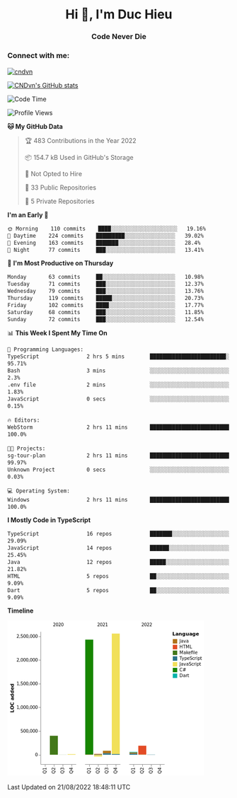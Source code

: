 <h1 align="center">Hi 👋, I'm Duc Hieu</h1>
<h3 align="center">Code Never Die</h3>

<h3 align="left">Connect with me:</h3>
<p align="left">
<a href="https://linkedin.com/in/cndvn" target="blank"><img align="center" src="https://img.shields.io/badge/LinkedIn-0077B5?style=for-the-badge&logo=linkedin&logoColor=white" alt="cndvn"/></a>
<!--
<a href="https://fb.com/cnd.duchieu" target="blank"><img align="center" src="https://img.shields.io/badge/Facebook-1877F2?style=for-the-badge&logo=facebook&logoColor=white" alt="cnd.duchieu"/></a>
 -->
</p>

[![CNDvn's GitHub stats](https://github-readme-stats.vercel.app/api?username=cndvn)](https://github.com/anuraghazra/github-readme-stats)

<!--START_SECTION:waka-->
![Code Time](http://img.shields.io/badge/Code%20Time-870%20hrs%2046%20mins-blue)

![Profile Views](http://img.shields.io/badge/Profile%20Views-0-blue)

**🐱 My GitHub Data** 

> 🏆 483 Contributions in the Year 2022
 > 
> 📦 154.7 kB Used in GitHub's Storage 
 > 
> 🚫 Not Opted to Hire
 > 
> 📜 33 Public Repositories 
 > 
> 🔑 5 Private Repositories  
 > 
**I'm an Early 🐤** 

```text
🌞 Morning    110 commits    ████░░░░░░░░░░░░░░░░░░░░░   19.16% 
🌆 Daytime    224 commits    █████████░░░░░░░░░░░░░░░░   39.02% 
🌃 Evening    163 commits    ███████░░░░░░░░░░░░░░░░░░   28.4% 
🌙 Night      77 commits     ███░░░░░░░░░░░░░░░░░░░░░░   13.41%

```
📅 **I'm Most Productive on Thursday** 

```text
Monday       63 commits     ██░░░░░░░░░░░░░░░░░░░░░░░   10.98% 
Tuesday      71 commits     ███░░░░░░░░░░░░░░░░░░░░░░   12.37% 
Wednesday    79 commits     ███░░░░░░░░░░░░░░░░░░░░░░   13.76% 
Thursday     119 commits    █████░░░░░░░░░░░░░░░░░░░░   20.73% 
Friday       102 commits    ████░░░░░░░░░░░░░░░░░░░░░   17.77% 
Saturday     68 commits     ███░░░░░░░░░░░░░░░░░░░░░░   11.85% 
Sunday       72 commits     ███░░░░░░░░░░░░░░░░░░░░░░   12.54%

```


📊 **This Week I Spent My Time On** 

```text
💬 Programming Languages: 
TypeScript               2 hrs 5 mins        ████████████████████████░   95.71% 
Bash                     3 mins              ░░░░░░░░░░░░░░░░░░░░░░░░░   2.3% 
.env file                2 mins              ░░░░░░░░░░░░░░░░░░░░░░░░░   1.83% 
JavaScript               0 secs              ░░░░░░░░░░░░░░░░░░░░░░░░░   0.15%

🔥 Editors: 
WebStorm                 2 hrs 11 mins       █████████████████████████   100.0%

🐱‍💻 Projects: 
sg-tour-plan             2 hrs 11 mins       █████████████████████████   99.97% 
Unknown Project          0 secs              ░░░░░░░░░░░░░░░░░░░░░░░░░   0.03%

💻 Operating System: 
Windows                  2 hrs 11 mins       █████████████████████████   100.0%

```

**I Mostly Code in TypeScript** 

```text
TypeScript               16 repos            ███████░░░░░░░░░░░░░░░░░░   29.09% 
JavaScript               14 repos            ██████░░░░░░░░░░░░░░░░░░░   25.45% 
Java                     12 repos            █████░░░░░░░░░░░░░░░░░░░░   21.82% 
HTML                     5 repos             ██░░░░░░░░░░░░░░░░░░░░░░░   9.09% 
Dart                     5 repos             ██░░░░░░░░░░░░░░░░░░░░░░░   9.09%

```


**Timeline**

![Chart not found](https://raw.githubusercontent.com/CNDvn/CNDvn/main/charts/bar_graph.png) 


 Last Updated on 21/08/2022 18:48:11 UTC
<!--END_SECTION:waka-->
